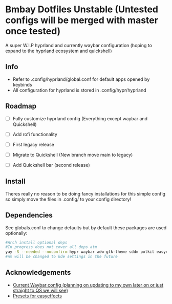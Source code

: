 
# Bmbay Dotfiles Unstable (Untested configs will be merged with master once tested)

A super W.I.P hyprland and currently waybar configuration (hoping to expand to the hyprland ecosystem and quickshell)



## Info
- Refer to .config/hyprland/global.conf for default apps opened by keybinds
- All configuration for hyprland is stored in .config/hypr/hyprland

## Roadmap
- [ ]  Fully customize hyprland config (Everything except waybar and Quickshell)
- [ ]  Add rofi functionality 
- [ ]  First legacy release
- [ ]  Migrate to Quickshell (New branch move main to legacy)
- [ ]  Add Quickshell bar (second release)


## Install

Theres really no reason to be doing fancy installations for this simple config so simply move the files in .config/ to your config directory!

## Dependencies
See globals.conf to change defaults but by default these packages are used optionally:
```bash
#Arch install optional deps
#In progress does not cover all deps atm
yay -S --needed --noconfirm hypr waybar adw-gtk-theme sddm polkit easyeffects ghostty dolphin wofi firefox visual-studio-code-bin starship blueman nm-connection-editor
#nm will be changed to kde settings in the future
```

## Acknowledgements

 - [Current Waybar config (planning on updating to my own later on or just straight to QS we will see)](https://github.com/Prateek7071/dotfiles)
 - [Presets for easyeffects](https://github.com/JackHack96/EasyEffects-Presets/)

